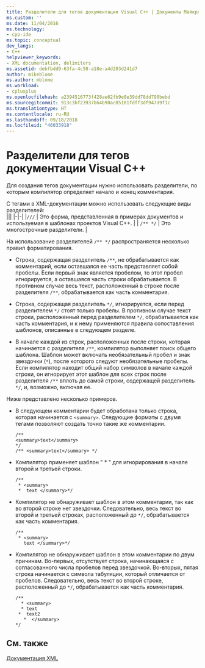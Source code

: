 ```yaml
---
title: Разделители для тегов документации Visual C++ | Документы Майкрософт
ms.custom: ''
ms.date: 11/04/2016
ms.technology:
- cpp-ide
ms.topic: conceptual
dev_langs:
- C++
helpviewer_keywords:
- XML documentation, delimiters
ms.assetid: debfbdd9-63fa-4c58-a18e-a4d203d241d7
author: mikeblome
ms.author: mblome
ms.workload:
- cplusplus
ms.openlocfilehash: a2394516773f428ae62fb9e8e39dd78dd790bebd
ms.sourcegitcommit: 913c3bf23937b64b90ac05181fdff3df947d9f1c
ms.translationtype: HT
ms.contentlocale: ru-RU
ms.lasthandoff: 09/18/2018
ms.locfileid: "46033918"
---
```

# <a name="delimiters-for-visual-c-documentation-tags"></a>Разделители для тегов документации Visual C++
Для создания тегов документации нужно использовать разделители, по которым компилятор определяет начало и конец комментария.  
  
 С тегами в XML-документации можно использовать следующие виды разделителей:  
|||
|-|-|
|`///`  | Это форма, представленная в примерах документов и используемая в шаблонах проектов Visual C++.  |
| `/** */`  | Это многострочные разделители.  |
  
На использование разделителей `/** */` распространяется несколько правил форматирования.  
  
-   Строка, содержащая разделитель `/**`, не обрабатывается как комментарий, если оставшаяся ее часть представляет собой пробелы. Если первый знак является пробелом, то этот пробел игнорируется, а оставшаяся часть строки обрабатывается. В противном случае весь текст, расположенный в строке после разделителя `/**`, обрабатывается как часть комментария.  
  
-   Строка, содержащая разделитель `*/`, игнорируется, если перед разделителем `*/` стоят только пробелы. В противном случае текст строки, расположенный перед разделителем `*/`, обрабатывается как часть комментария, и к нему применяются правила сопоставления шаблонов, описанные в следующем разделе.  
  
-   В начале каждой из строк, расположенных после строки, которая начинается с разделителя `/**`, компилятор выполняет поиск общего шаблона. Шаблон может включать необязательный пробел и знак звездочки (`*`), после которого следуют необязательные пробелы. Если компилятор находит общий набор символов в начале каждой строки, он игнорирует этот шаблон для всех строк после разделителя `/**` вплоть до самой строки, содержащей разделитель `*/`, и, возможно, включая ее.  
  
Ниже представлено несколько примеров.  
  
-   В следующем комментарии будет обработана только строка, которая начинается с `<summary>`. Следующие форматы с двумя тегами позволяют создать точно такие же комментарии.  
  
    ```  
    /**  
    <summary>text</summary>   
    */  
    /** <summary>text</summary> */  
    ```  
  
-   Компилятор применяет шаблон " \* " для игнорирования в начале второй и третьей строки.  
  
    ```  
    /**  
     * <summary>  
     *  text </summary>*/  
    ```  
  
-   Компилятор не обнаруживает шаблон в этом комментарии, так как во второй строке нет звездочки. Следовательно, весь текст во второй и третьей строках, расположенный до `*/`, обрабатывается как часть комментария.  
  
    ```  
    /**  
     * <summary>  
       text </summary>*/  
    ```  
  
-   Компилятор не обнаруживает шаблон в этом комментарии по двум причинам. Во-первых, отсутствует строка, начинающаяся с согласованного числа пробелов перед звездочкой. Во-вторых, пятая строка начинается с символа табуляции, который отличается от пробелов. Следовательно, весь текст во второй строке, расположенный до `*/`, обрабатывается как часть комментария.  
  
    ```  
    /**  
      * <summary>  
      * text   
     *  text2  
       *  </summary>  
    */  
    ```  
  
## <a name="see-also"></a>См. также  
 [Документация XML](../ide/xml-documentation-visual-cpp.md)